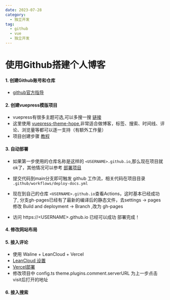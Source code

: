 ```yaml
---
date: 2023-07-28
category:
  - 独立开发
tag:
  - github
  - vue
  - 独立开发
---
```


# 使用Github搭建个人博客

#### 1. 创建Github账号和仓库

- [github官方指导](https://docs.github.com/zh/pages/quickstart)

#### 2. 创建vuepress模版项目

- vuepress有很多主题可选,可以多搜一搜 [链接](https://vuepress.vuejs.org/zh/theme/blog-theme.html#%E7%BD%91%E7%AB%99)
- 这里使用 [vuepress-theme-hope](https://theme-hope.vuejs.press/zh/),非常适合做博客，标签、搜索、时间线、评论、浏览量等都可以逐一支持（有额外工作量）
- 项目创建步骤 [教程](https://theme-hope.vuejs.press/zh/guide/get-started/install.html)

#### 3. 自动部署

- 如果第一步使用的仓库名称是这样的 `<USERNAME>.github.io`,那么现在项目就ok了，其他情况可以参考 [部署项目](https://theme-hope.vuejs.press/zh/cookbook/tutorial/deploy.html)

- 提交代码到main分支即可触发 github 工作流，相关代码在项目目录 `.github/workflows/deploy-docs.yml`
- 现在到自己的仓库 `<USERNAME>.github.io`查看Actions，这时基本已经成功了, 分支gh-pages已经有了最新的编译后的静态文件，去settings -> pages 修改 Build and deployment -> Branch ,改为 gh-pages
- 访问 https://\<USERNAME\>.github.io 已经可以成功  部署完成！

#### 4. 修改网站布局

#### 5. 接入评论

- 使用 Waline + LeanCloud + Vercel
- [LeanCloud 设置](https://plugin-comment2.vuejs.press/zh/guide/waline.html)
- [Vercel部署](https://waline.js.org/guide/deploy/vercel.html)
- 修改项目中 config.ts  theme.plugins.comment.serverURL 为上一步点击visit后打开的地址

#### 6. 接入搜索

